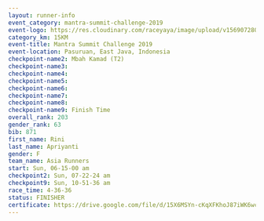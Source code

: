```yaml
---
layout: runner-info 
event_category: mantra-summit-challenge-2019 
event-logo: https://res.cloudinary.com/raceyaya/image/upload/v1569072809/logo/mantra-image_segrbx.jpg
category_km: 15KM 
event-title: Mantra Summit Challenge 2019 
event-location: Pasuruan, East Java, Indonesia 
checkpoint-name2: Mbah Kamad (T2) 
checkpoint-name3: 
checkpoint-name4: 
checkpoint-name5: 
checkpoint-name6: 
checkpoint-name7: 
checkpoint-name8: 
checkpoint-name9: Finish Time
overall_rank: 203
gender_rank: 63
bib: 871
first_name: Rini
last_name: Apriyanti
gender: F
team_name: Asia Runners
start: Sun, 06-15-00 am
checkpoint2: Sun, 07-22-24 am
checkpoint9: Sun, 10-51-36 am
race_time: 4-36-36
status: FINISHER
certificate: https://drive.google.com/file/d/15X6MSYn-cKqXFKhoJ87iWK6wcwkFyp28/view?usp=sharing
---
```

